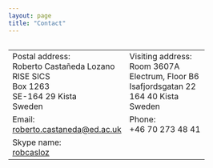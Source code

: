```yaml
---
layout: page
title: "Contact"
---
```


<table class="contact" align="left">
  <tr>
    <td>
<div class="section">Postal address:</div>
Roberto Casta&ntilde;eda Lozano <br />
RISE SICS <br />
Box 1263 <br />
SE-164 29 Kista <br />
Sweden
    </td>
    <td>
<div class="section">Visiting address:</div>
Room 3607A <br />
Electrum, Floor B6 <br />
Isafjordsgatan 22 <br />
164 40 Kista <br />
Sweden
    </td>
  </tr>
  <tr>
    <td>
<div class="section">Email:</div>
<a href="mailto:roberto.castaneda@ed.ac.uk">roberto.castaneda@ed.ac.uk</a>
    </td>
    <td>
<div class="section">Phone:</div>
+46 70 273 48 41
    </td>
  </tr>
  <tr>
    <td>
<div class="section">Skype name:</div>
<a href="https://join.skype.com/invite/fmPOgjZmN7Ro">robcasloz</a>
    </td>
  </tr>
</table>